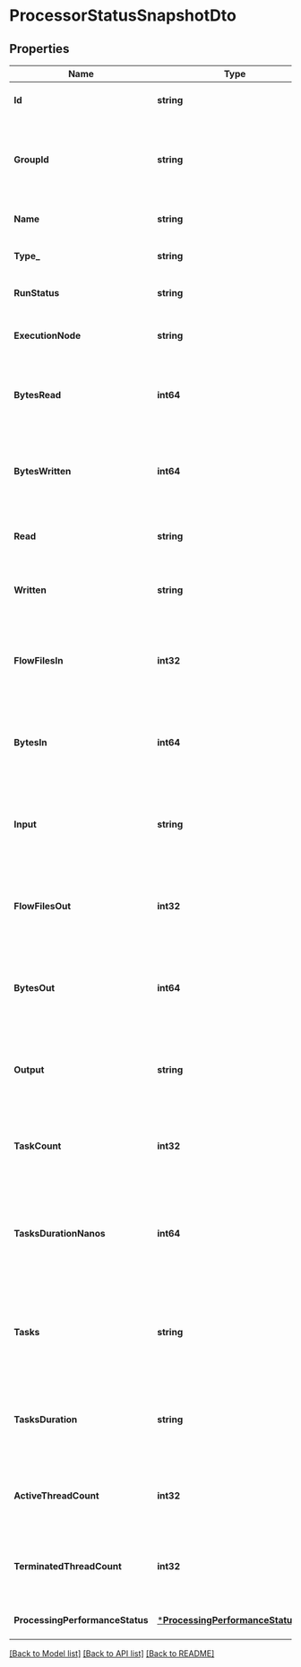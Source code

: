 # ProcessorStatusSnapshotDto

## Properties
Name | Type | Description | Notes
------------ | ------------- | ------------- | -------------
**Id** | **string** | The id of the processor. | [optional] [default to null]
**GroupId** | **string** | The id of the parent process group to which the processor belongs. | [optional] [default to null]
**Name** | **string** | The name of the prcessor. | [optional] [default to null]
**Type_** | **string** | The type of the processor. | [optional] [default to null]
**RunStatus** | **string** | The state of the processor. | [optional] [default to null]
**ExecutionNode** | **string** | Indicates the node where the process will execute. | [optional] [default to null]
**BytesRead** | **int64** | The number of bytes read by this Processor in the last 5 mintues | [optional] [default to null]
**BytesWritten** | **int64** | The number of bytes written by this Processor in the last 5 minutes | [optional] [default to null]
**Read** | **string** | The number of bytes read in the last 5 minutes. | [optional] [default to null]
**Written** | **string** | The number of bytes written in the last 5 minutes. | [optional] [default to null]
**FlowFilesIn** | **int32** | The number of FlowFiles that have been accepted in the last 5 minutes | [optional] [default to null]
**BytesIn** | **int64** | The size of the FlowFiles that have been accepted in the last 5 minutes | [optional] [default to null]
**Input** | **string** | The count/size of flowfiles that have been accepted in the last 5 minutes. | [optional] [default to null]
**FlowFilesOut** | **int32** | The number of FlowFiles transferred to a Connection in the last 5 minutes | [optional] [default to null]
**BytesOut** | **int64** | The size of the FlowFiles transferred to a Connection in the last 5 minutes | [optional] [default to null]
**Output** | **string** | The count/size of flowfiles that have been processed in the last 5 minutes. | [optional] [default to null]
**TaskCount** | **int32** | The number of times this Processor has run in the last 5 minutes | [optional] [default to null]
**TasksDurationNanos** | **int64** | The number of nanoseconds that this Processor has spent running in the last 5 minutes | [optional] [default to null]
**Tasks** | **string** | The total number of task this connectable has completed over the last 5 minutes. | [optional] [default to null]
**TasksDuration** | **string** | The total duration of all tasks for this connectable over the last 5 minutes. | [optional] [default to null]
**ActiveThreadCount** | **int32** | The number of threads currently executing in the processor. | [optional] [default to null]
**TerminatedThreadCount** | **int32** | The number of threads currently terminated for the processor. | [optional] [default to null]
**ProcessingPerformanceStatus** | [***ProcessingPerformanceStatusDto**](ProcessingPerformanceStatusDTO.md) |  | [optional] [default to null]

[[Back to Model list]](../README.md#documentation-for-models) [[Back to API list]](../README.md#documentation-for-api-endpoints) [[Back to README]](../README.md)

